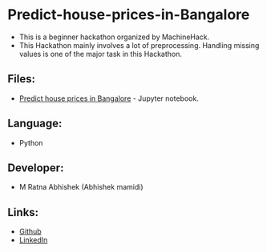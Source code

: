 # Predict-house-prices-in-Bangalore
- This is a beginner hackathon organized by MachineHack.
- This Hackathon mainly involves a lot of preprocessing. Handling missing values is one of the major task in this Hackathon.

## Files:
- [Predict house prices in Bangalore](https://github.com/Abhishekmamidi123/Predict-house-prices-in-Bangalore/blob/master/predict_house_prices.ipynb) - Jupyter notebook.

## Language:
- Python

## Developer:
- M Ratna Abhishek (Abhishek mamidi)

## Links:
- [Github](https://github.com/Abhishekmamidi123)
- [LinkedIn](https://www.linkedin.com/in/abhishek-mamidi-a7a982114/)
